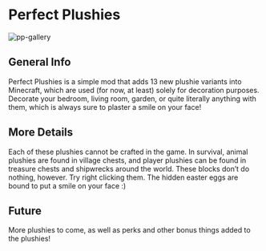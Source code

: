 # Perfect Plushies

![pp-gallery](https://github.com/SirJain0/PerfectPlushies/assets/94301223/26a38d69-6b4c-4aeb-9b9a-33e29f15cbfe)

## General Info

Perfect Plushies is a simple mod that adds 13 new plushie variants into Minecraft, which are used (for now, at least)
solely for decoration purposes. Decorate your bedroom, living room, garden, or quite literally anything with them, which
is always sure to plaster a smile on your face!

## More Details

Each of these plushies cannot be crafted in the game. In survival, animal plushies are found in village chests, and
player plushies can be found in treasure chests and shipwrecks around the world. These blocks don’t do nothing, however.
Try right clicking them. The hidden easter eggs are bound to put a smile on your face :)

## Future

More plushies to come, as well as perks and other bonus things added to the plushies!
